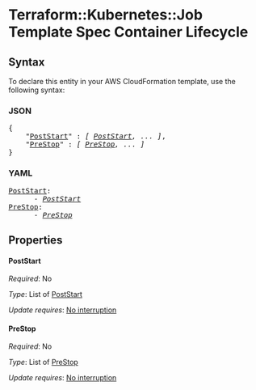 # Terraform::Kubernetes::Job Template Spec Container Lifecycle

## Syntax

To declare this entity in your AWS CloudFormation template, use the following syntax:

### JSON

<pre>
{
    "<a href="#poststart" title="PostStart">PostStart</a>" : <i>[ <a href="template-spec-container-lifecycle-poststart.md">PostStart</a>, ... ]</i>,
    "<a href="#prestop" title="PreStop">PreStop</a>" : <i>[ <a href="template-spec-container-lifecycle-prestop.md">PreStop</a>, ... ]</i>
}
</pre>

### YAML

<pre>
<a href="#poststart" title="PostStart">PostStart</a>: <i>
      - <a href="template-spec-container-lifecycle-poststart.md">PostStart</a></i>
<a href="#prestop" title="PreStop">PreStop</a>: <i>
      - <a href="template-spec-container-lifecycle-prestop.md">PreStop</a></i>
</pre>

## Properties

#### PostStart

_Required_: No

_Type_: List of <a href="template-spec-container-lifecycle-poststart.md">PostStart</a>

_Update requires_: [No interruption](https://docs.aws.amazon.com/AWSCloudFormation/latest/UserGuide/using-cfn-updating-stacks-update-behaviors.html#update-no-interrupt)

#### PreStop

_Required_: No

_Type_: List of <a href="template-spec-container-lifecycle-prestop.md">PreStop</a>

_Update requires_: [No interruption](https://docs.aws.amazon.com/AWSCloudFormation/latest/UserGuide/using-cfn-updating-stacks-update-behaviors.html#update-no-interrupt)

